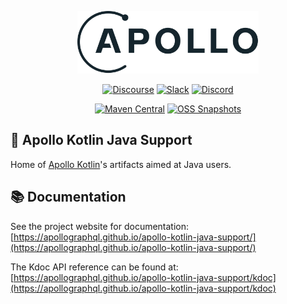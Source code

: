 <div align="center">

<p>
	<a href="https://www.apollographql.com/"><img src="https://raw.githubusercontent.com/apollographql/apollo-client-devtools/a7147d7db5e29b28224821bf238ba8e3a2fdf904/assets/apollo-wordmark.svg" height="100" alt="Apollo Client"></a>
</p>

[![Discourse](https://img.shields.io/discourse/topics?label=Discourse&server=https%3A%2F%2Fcommunity.apollographql.com&logo=discourse&color=467B95&style=flat-square)](http://community.apollographql.com/new-topic?category=Help&tags=mobile,client)
[![Slack](https://img.shields.io/static/v1?label=kotlinlang&message=apollo-kotlin&color=A97BFF&logo=slack&style=flat-square)](https://app.slack.com/client/T09229ZC6/C01A6KM1SBZ)
[![Discord](https://img.shields.io/discord/1022972389463687228.svg?color=7389D8&labelColor=6A7EC2&logo=discord&logoColor=ffffff&style=flat-square)](https://discord.com/invite/graphos)

[![Maven Central](https://img.shields.io/maven-central/v/com.apollographql.java/client?style=flat-square)](https://central.sonatype.com/namespace/com.apollographql.java)
[![OSS Snapshots](https://img.shields.io/nexus/s/com.apollographql.java/client?server=https%3A%2F%2Fs01.oss.sonatype.org&label=oss-snapshots&style=flat-square)](https://s01.oss.sonatype.org/content/repositories/snapshots/com/apollographql/java/)

</div>

## 🚀 Apollo Kotlin Java Support

Home of [Apollo Kotlin](https://github.com/apollographql/apollo-kotlin)'s artifacts aimed at Java users.

## 📚 Documentation

See the project website for documentation:<br/>
[https://apollographql.github.io/apollo-kotlin-java-support/](https://apollographql.github.io/apollo-kotlin-java-support/)

The Kdoc API reference can be found at:<br/>
[https://apollographql.github.io/apollo-kotlin-java-support/kdoc](https://apollographql.github.io/apollo-kotlin-java-support/kdoc)
